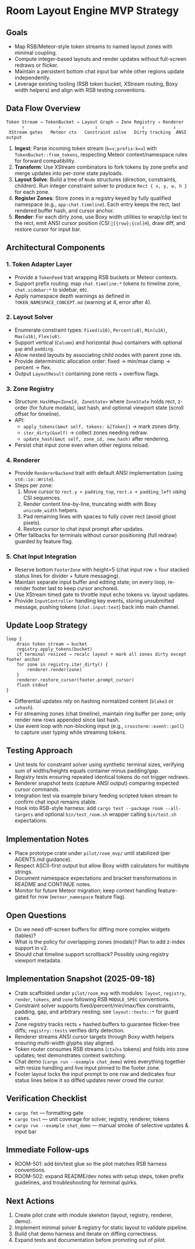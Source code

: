 # Room Layout Engine MVP Strategy

## Goals
- Map RSB/Meteor-style token streams to named layout zones with minimal coupling.
- Compute integer-based layouts and render updates without full-screen redraws or flicker.
- Maintain a persistent bottom chat input bar while other regions update independently.
- Leverage existing tooling (RSB token bucket, XStream routing, Boxy width helpers) and align with RSB testing conventions.

## Data Flow Overview
```
Token Stream → TokenBucket → Layout Graph → Zone Registry → Renderer
      ↑             ↑             ↓                 ↓           ↓
 XStream gates   Meteor ctx   Constraint solve   Dirty tracking  ANSI output
```

1. **Ingest**: Parse incoming token stream (`k=v;prefix:k=v`) with `TokenBucket::from_tokens`, respecting Meteor context/namespace rules for forward compatibility.
2. **Transform**: Use XStream combinators to fork tokens by zone prefix and merge updates into per-zone state payloads.
3. **Layout Solve**: Build a tree of `Node` structures (direction, constraints, children). Run integer constraint solver to produce `Rect { x, y, w, h }` for each zone.
4. **Register Zones**: Store zones in a registry keyed by fully qualified namespace (e.g., `app:chat.timeline`). Each entry keeps the rect, last rendered buffer hash, and cursor anchor.
5. **Render**: For each dirty zone, use Boxy width utilities to wrap/clip text to the rect, emit ANSI cursor position (CSI `[{row};{col}H`), draw diff, and restore cursor for input bar.

## Architectural Components

### 1. Token Adapter Layer
- Provide a `TokenFeed` trait wrapping RSB buckets or Meteor contexts.
- Support prefix routing: map `chat.timeline:*` tokens to timeline zone, `chat.sidebar:*` to sidebar, etc.
- Apply namespace depth warnings as defined in `TOKEN_NAMESPACE_CONCEPT.md` (warning at 4, error after 4).

### 2. Layout Solver
- Enumerate constraint types: `Fixed(u16)`, `Percent(u8)`, `Min(u16)`, `Max(u16)`, `Flex(u8)`.
- Support vertical (`Column`) and horizontal (`Row`) containers with optional `gap` and `padding`.
- Allow nested layouts by associating child nodes with parent zone ids.
- Provide deterministic allocation order: fixed → min/max clamp → percent → flex.
- Output `LayoutResult` containing zone rects + overflow flags.

### 3. Zone Registry
- Structure: `HashMap<ZoneId, ZoneState>` where `ZoneState` holds rect, z-order (for future modals), last hash, and optional viewport state (scroll offset for timeline).
- API:
  - `apply_tokens(&mut self, tokens: &[Token])` → mark zones dirty.
  - `iter_dirty(&self)` → collect zones needing redraw.
  - `update_hash(&mut self, zone_id, new_hash)` after rendering.
- Persist chat input zone even when other regions reload.

### 4. Renderer
- Provide `RendererBackend` trait with default ANSI implementation (using `std::io::Write`).
- Steps per zone:
  1. Move cursor to `rect.y + padding_top`, `rect.x + padding_left` using CSI sequences.
  2. Render content line-by-line, truncating width with Boxy `unicode_width` helpers.
  3. Pad remaining lines with spaces to fully cover rect (avoid ghost pixels).
  4. Restore cursor to chat input prompt after updates.
- Offer fallbacks for terminals without cursor positioning (full redraw) guarded by feature flag.

### 5. Chat Input Integration
- Reserve bottom `FooterZone` with height=5 (chat input row + four stacked status lines for divider + future messaging).
- Maintain separate input buffer and editing state; on every loop, re-render footer last to keep cursor anchored.
- Use XStream timed gate to throttle input echo tokens vs. layout updates.
- Provide `InputController` handling key events, storing unsubmitted message, pushing tokens (`chat.input:text`) back into main channel.

## Update Loop Strategy
```
loop {
    drain token stream → bucket
    registry.apply_tokens(bucket)
    if terminal resized → recalc layout + mark all zones dirty except footer anchor
    for zone in registry.iter_dirty() {
        renderer.render(zone)
    }
    renderer.restore_cursor(footer.prompt_cursor)
    flush stdout
}
```
- Differential updates rely on hashing normalized content (`blake3` or `xxhash`).
- For streaming zones (chat timeline), maintain ring buffer per zone; only render new rows appended since last hash.
- Use event loop with non-blocking input (e.g., `crossterm::event::poll`) to capture user typing while streaming tokens.

## Testing Approach
- Unit tests for constraint solver using synthetic terminal sizes, verifying sum of widths/heights equals container minus padding/gap.
- Registry tests ensuring repeated identical tokens do not trigger redraws.
- Renderer snapshot tests (capture ANSI output) comparing expected cursor commands.
- Integration test via example binary feeding scripted token stream to confirm chat input remains stable.
- Hook into RSB-style harness: add `cargo test --package room --all-targets` and optional `bin/test_room.sh` wrapper calling `bin/test.sh` expectations.

## Implementation Notes
- Place prototype crate under `pilot/room_mvp/` until stabilized (per AGENTS.md guidance).
- Respect ASCII-first output but allow Boxy width calculators for multibyte strings.
- Document namespace expectations and bracket transformations in README and CONTINUE notes.
- Monitor for future Meteor migration; keep context handling feature-gated for now (`meteor_namespace` feature flag).

## Open Questions
- Do we need off-screen buffers for diffing more complex widgets (tables)?
- What is the policy for overlapping zones (modals)? Plan to add z-index support in v2.
- Should chat timeline support scrollback? Possibly using registry viewport metadata.

## Implementation Snapshot (2025-09-18)

- Crate scaffolded under `pilot/room_mvp` with modules: `layout`, `registry`, `render`, `tokens`, and `zone` following RSB `MODULE_SPEC` conventions.
- Constraint solver supports fixed/percent/min/max/flex constraints, padding, gap, and arbitrary nesting; see `layout::tests::*` for guard cases.
- Zone registry tracks rects + hashed buffers to guarantee flicker-free diffs; `registry::tests` verifies dirty detection.
- Renderer streams ANSI cursor targets through Boxy width helpers ensuring multi-width glyphs stay aligned.
- Token router consumes RSB streams (`ctx`/`ns` tokens) and folds into zone updates; test demonstrates context switching.
- Chat demo (`cargo run --example chat_demo`) wires everything together with resize handling and live input pinned to the footer zone.
- Footer layout locks the input prompt to one row and dedicates four status lines below it so diffed updates never crowd the cursor.

## Verification Checklist

- `cargo fmt` — formatting gate
- `cargo test` — unit coverage for solver, registry, renderer, tokens
- `cargo run --example chat_demo` — manual smoke of selective updates & input bar

## Immediate Follow-ups

- ROOM-501: add bin/test glue so the pilot matches RSB harness conventions.
- ROOM-502: expand README/dev notes with setup steps, token prefix guidelines, and troubleshooting for terminal quirks.

## Next Actions
1. Create pilot crate with module skeleton (layout, registry, renderer, demo).
2. Implement minimal solver & registry for static layout to validate pipeline.
3. Build chat demo harness and iterate on diffing correctness.
4. Expand tests and documentation before promoting out of pilot.
